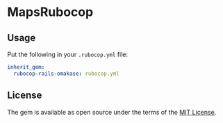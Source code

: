 # MapsRubocop

## Usage

Put the following in your `.rubocop.yml` file:

```yaml
inherit_gem:
  rubocop-rails-omakase: rubocop.yml
```

## License

The gem is available as open source under the terms of the [MIT License](https://opensource.org/licenses/MIT).
